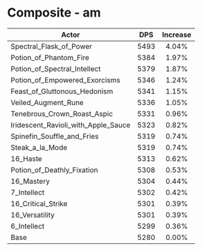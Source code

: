 # Composite - am
| Actor | DPS | Increase |
|---|:---:|:---:|
|Spectral_Flask_of_Power|5493|4.04%|
|Potion_of_Phantom_Fire|5384|1.97%|
|Potion_of_Spectral_Intellect|5379|1.87%|
|Potion_of_Empowered_Exorcisms|5346|1.24%|
|Feast_of_Gluttonous_Hedonism|5341|1.15%|
|Veiled_Augment_Rune|5336|1.05%|
|Tenebrous_Crown_Roast_Aspic|5331|0.96%|
|Iridescent_Ravioli_with_Apple_Sauce|5323|0.82%|
|Spinefin_Souffle_and_Fries|5319|0.74%|
|Steak_a_la_Mode|5319|0.74%|
|16_Haste|5313|0.62%|
|Potion_of_Deathly_Fixation|5308|0.53%|
|16_Mastery|5304|0.44%|
|7_Intellect|5302|0.42%|
|16_Critical_Strike|5301|0.39%|
|16_Versatility|5301|0.39%|
|6_Intellect|5299|0.36%|
|Base|5280|0.00%|
